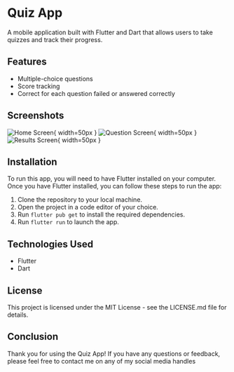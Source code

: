 # Quiz App

A mobile application built with Flutter and Dart that allows users to take quizzes and track their progress.

## Features

- Multiple-choice questions
- Score tracking
- Correct for each question failed or answered correctly

## Screenshots

![Home Screen](/screenshots/home_screen.png){ width=50px }
![Question Screen](/screenshots/question_screen.png){ width=50px }
![Results Screen](/screenshots/results_screen.png){ width=50px }

## Installation

To run this app, you will need to have Flutter installed on your computer. Once you have Flutter installed, you can follow these steps to run the app:

1. Clone the repository to your local machine.
2. Open the project in a code editor of your choice.
3. Run `flutter pub get` to install the required dependencies.
4. Run `flutter run` to launch the app.

## Technologies Used

- Flutter
- Dart

## License

This project is licensed under the MIT License - see the LICENSE.md file for details.

## Conclusion

Thank you for using the Quiz App! If you have any questions or feedback, please feel free to contact me on any of my social media handles
